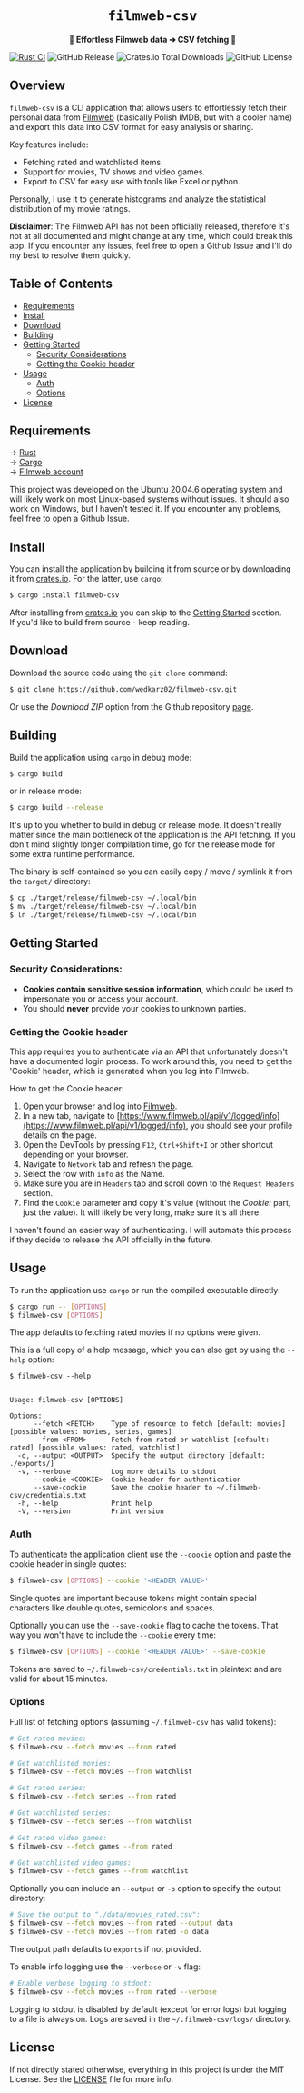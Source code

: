 <div align="center">
    <h1>
        <code> filmweb-csv </code>
    </h1>
    <p>
        <strong>🚀 Effortless Filmweb data ➔ CSV fetching 🚀</strong>
    </p>
</div>

[![Rust CI](https://github.com/wedkarz02/filmweb-csv/actions/workflows/rust-ci.yml/badge.svg)](https://github.com/wedkarz02/filmweb-csv/actions/workflows/rust-ci.yml)
![GitHub Release](https://img.shields.io/github/v/release/wedkarz02/filmweb-csv)
![Crates.io Total Downloads](https://img.shields.io/crates/d/filmweb-csv?color=blue)
![GitHub License](https://img.shields.io/github/license/wedkarz02/filmweb-csv)

## Overview

```filmweb-csv``` is a CLI application that allows users to effortlessly fetch their personal data from [Filmweb](https://www.filmweb.pl/) (basically Polish IMDB, but with a cooler name) and export this data into CSV format for easy analysis or sharing.

Key features include:
 * Fetching rated and watchlisted items.
 * Support for movies, TV shows and video games.
 * Export to CSV for easy use with tools like Excel or python.

Personally, I use it to generate histograms and analyze the statistical distribution of my movie ratings.

**Disclaimer**: The Filmweb API has not been officially released, therefore it's not at all documented and might change at any time, which could break this app. If you encounter any issues, feel free to open a Github Issue and I'll do my best to resolve them quickly.

## Table of Contents

* [Requirements](#requirements)
* [Install](#install)
* [Download](#download)
* [Building](#building)
* [Getting Started](#getting-started)
    * [Security Considerations](#security-considerations)
    * [Getting the Cookie header](#getting-the-cookie-header)
* [Usage](#usage)
    * [Auth](#auth)
    * [Options](#options)
* [License](#license)

## Requirements

→ [Rust](https://www.rust-lang.org/)\
→ [Cargo](https://doc.rust-lang.org/cargo/)\
→ [Filmweb account](https://www.filmweb.pl/)

This project was developed on the Ubuntu 20.04.6 operating system and will likely work on most Linux-based systems without issues. It should also work on Windows, but I haven't tested it. If you encounter any problems, feel free to open a Github Issue.

## Install

You can install the application by building it from source or by downloading it from [crates.io](https://crates.io/crates/filmweb-csv). For the latter, use ```cargo```:
```bash
$ cargo install filmweb-csv
```

After installing from [crates.io](https://crates.io/crates/filmweb-csv) you can skip to the [Getting Started](#getting-started) section.\
If you'd like to build from source - keep reading.

## Download

Download the source code using the ```git clone``` command:

```bash
$ git clone https://github.com/wedkarz02/filmweb-csv.git
```

Or use the *Download ZIP* option from the Github repository [page](https://github.com/wedkarz02/filmweb-csv.git).

## Building

Build the application using ```cargo``` in debug mode:

```bash
$ cargo build
```

or in release mode:

```bash
$ cargo build --release
```

It's up to you whether to build in debug or release mode. It doesn't really matter since the main bottleneck of the application is the API fetching. If you don't mind slightly longer compilation time, go for the release mode for some extra runtime performance.

The binary is self-contained so you can easily copy / move / symlink it from the ```target/``` directory:

```bash
$ cp ./target/release/filmweb-csv ~/.local/bin
$ mv ./target/release/filmweb-csv ~/.local/bin
$ ln ./target/release/filmweb-csv ~/.local/bin
```

## Getting Started

### **Security Considerations**:
- **Cookies contain sensitive session information**, which could be used to impersonate you or access your account.
- You should **never** provide your cookies to unknown parties.

### Getting the Cookie header

This app requires you to authenticate via an API that unfortunately doesn't have a documented login process. To work around this, you need to get the 'Cookie' header, which is generated when you log into Filmweb.

How to get the Cookie header:
1. Open your browser and log into [Filmweb](https://www.filmweb.pl/).
2. In a new tab, navigate to [https://www.filmweb.pl/api/v1/logged/info](https://www.filmweb.pl/api/v1/logged/info), you should see your profile details on the page.
3. Open the DevTools by pressing ```F12```, ```Ctrl+Shift+I``` or other shortcut depending on your browser.
4. Navigate to ```Network``` tab and refresh the page.
5. Select the row with ```info``` as the Name.
6. Make sure you are in ```Headers``` tab and scroll down to the ```Request Headers``` section.
7. Find the ```Cookie``` parameter and copy it's value (without the *Cookie:* part, just the value). It will likely be very long, make sure it's all there.

I haven't found an easier way of authenticating. I will automate this process if they decide to release the API officially in the future.

## Usage

To run the application use ```cargo``` or run the compiled executable directly:

```bash
$ cargo run -- [OPTIONS]
$ filmweb-csv [OPTIONS]
```

The app defaults to fetching rated movies if no options were given.

This is a full copy of a help message, which you can also get by using the ```--help``` option:

```
$ filmweb-csv --help


Usage: filmweb-csv [OPTIONS]

Options:
      --fetch <FETCH>    Type of resource to fetch [default: movies] [possible values: movies, series, games]
      --from <FROM>      Fetch from rated or watchlist [default: rated] [possible values: rated, watchlist]
  -o, --output <OUTPUT>  Specify the output directory [default: ./exports/]
  -v, --verbose          Log more details to stdout
      --cookie <COOKIE>  Cookie header for authentication
      --save-cookie      Save the cookie header to ~/.filmweb-csv/credentials.txt
  -h, --help             Print help
  -V, --version          Print version
```

### Auth

To authenticate the application client use the ```--cookie``` option and paste the cookie header in single quotes:

```bash
$ filmweb-csv [OPTIONS] --cookie '<HEADER VALUE>'
```

Single quotes are important because tokens might contain special characters like double quotes, semicolons and spaces.

Optionally you can use the ```--save-cookie``` flag to cache the tokens. That way you won't have to include the ```--cookie``` every time:

```bash
$ filmweb-csv [OPTIONS] --cookie '<HEADER VALUE>' --save-cookie
```

Tokens are saved to ```~/.filmweb-csv/credentials.txt``` in plaintext and are valid for about 15 minutes.

### Options

Full list of fetching options (assuming ```~/.filmweb-csv``` has valid tokens):

```bash
# Get rated movies:
$ filmweb-csv --fetch movies --from rated

# Get watchlisted movies:
$ filmweb-csv --fetch movies --from watchlist

# Get rated series:
$ filmweb-csv --fetch series --from rated

# Get watchlisted series:
$ filmweb-csv --fetch series --from watchlist

# Get rated video games:
$ filmweb-csv --fetch games --from rated

# Get watchlisted video games:
$ filmweb-csv --fetch games --from watchlist
```

Optionally you can include an ```--output``` or ```-o``` option to specify the output directory:

```bash
# Save the output to "./data/movies_rated.csv":
$ filmweb-csv --fetch movies --from rated --output data
$ filmweb-csv --fetch movies --from rated -o data
```

The output path defaults to ```exports``` if not provided.

To enable info logging use the ```--verbose``` or ```-v``` flag:

```bash
# Enable verbose logging to stdout:
$ filmweb-csv --fetch movies --from rated --verbose
```

Logging to stdout is disabled by default (except for error logs) but logging to a file is always on. Logs are saved in the ```~/.filmweb-csv/logs/``` directory.

## License

If not directly stated otherwise, everything in this project is under the MIT License. See the [LICENSE](https://github.com/wedkarz02/filmweb-csv/blob/main/LICENSE) file for more info.
